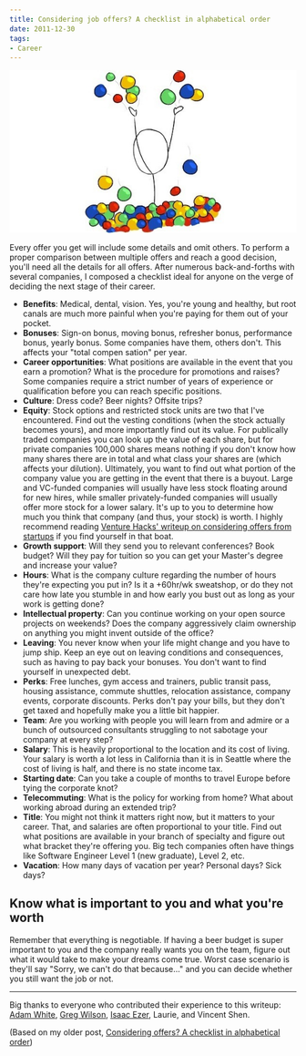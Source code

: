 ```yaml
---
title: Considering job offers? A checklist in alphabetical order
date: 2011-12-30
tags:
- Career
---
```

![Celebrating your job offer](checklist-for-considering-job-offers.ballpit.jpg)

Every offer you get will include some details and omit others. To perform a
proper comparison between multiple offers and reach a good decision, you'll
need all the details for all offers. After numerous back-and-forths with
several companies, I composed a checklist ideal for anyone on the verge of
deciding the next stage of their career.

* **Benefits**: Medical, dental, vision. Yes, you're young and healthy, but
  root canals are much more painful when you're paying for them out of your
  pocket.
* **Bonuses**: Sign-on bonus, moving bonus, refresher bonus, performance bonus,
  yearly bonus. Some companies have them, others don't. This affects your
  "total compen sation" per year.
* **Career opportunities**: What positions are available in the event that you
  earn a promotion? What is the procedure for promotions and raises? Some
  companies require a strict number of years of experience or qualification
  before you can reach specific positions.
* **Culture**: Dress code? Beer nights? Offsite trips?
* **Equity**: Stock options and restricted stock units are two that I've
  encountered. Find out the vesting conditions (when the stock actually becomes
  yours), and more importantly find out its value. For publically traded
  companies you can look up the value of each share, but for private companies
  100,000 shares means nothing if you don't know how many shares there are in
  total and what class your shares are (which affects your dilution).
  Ultimately, you want to find out what portion of the company value you are
  getting in the event that there is a buyout. Large and VC-funded companies
  will usually have less stock floating around for new hires, while smaller
  privately-funded companies will usually offer more stock for a lower salary.
  It's up to you to determine how much you think that company (and thus, your
  stock) is worth. I highly recommend reading [Venture Hacks' writeup on
  considering offers from startups](http://venturehacks.com/articles/job-offer)
  if you find yourself in that boat.
* **Growth support**: Will they send you to relevant conferences? Book budget?
  Will they pay for tuition so you can get your Master's degree and increase
  your value?
* **Hours**: What is the company culture regarding the number of hours they're
  expecting you put in? Is it a +60hr/wk sweatshop, or do they not care how late
  you stumble in and how early you bust out as long as your work is getting done?
* **Intellectual property**: Can you continue working on your open source
  projects on weekends? Does the company aggressively claim ownership on
  anything you might invent outside of the office?
* **Leaving**: You never know when your life might change and you have to jump
  ship. Keep an eye out on leaving conditions and consequences, such as having
  to pay back your bonuses. You don't want to find yourself in unexpected debt.
* **Perks**: Free lunches, gym access and trainers, public transit pass,
  housing assistance, commute shuttles, relocation assistance, company events,
  corporate discounts. Perks don't pay your bills, but they don't get taxed and
  hopefully make you a little bit happier.
* **Team**: Are you working with people you will learn from and admire or
  a bunch of outsourced consultants struggling to not sabotage your company at
  every step?
* **Salary**: This is heavily proportional to the location and its cost of
  living. Your salary is worth a lot less in California than it is in Seattle
  where the cost of living is half, and there is no state income tax.
* **Starting date**: Can you take a couple of months to travel Europe before
  tying the corporate knot?
* **Telecommuting**: What is the policy for working from home? What about
  working abroad during an extended trip?
* **Title**: You might not think it matters right now, but it matters to your
  career. That, and salaries are often proportional to your title. Find out
  what positions are available in your branch of specialty and figure out what
  bracket they're offering you. Big tech companies often have things like
  Software Engineer Level 1 (new graduate), Level 2, etc.
* **Vacation**: How many days of vacation per year? Personal days? Sick days?


## Know what is important to you and what you're worth

Remember that everything is negotiable. If having a beer budget is super important to you and the company really wants you on the team, figure out what it would take to make your dreams come true. Worst case scenario is they'll say "Sorry, we can't do that because..." and you can decide whether you still want the job or not.

---

Big thanks to everyone who contributed their experience to this writeup:
[Adam White](http://adamkwhite.com/),
[Greg Wilson](http://third-bit.com/),
[Isaac Ezer](http://www.isaacezer.com/),
Laurie, and
Vincent Shen.

(Based on my older post, [Considering offers? A checklist in alphabetical order](http://blog.shazow.net/considering-offers-a-checklist-in-alphabetica))
